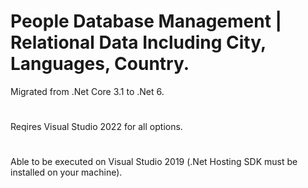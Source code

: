 # People Database Management | Relational Data Including City, Languages, Country.
Migrated from .Net Core 3.1 to .Net 6.
#
Reqires Visual Studio 2022 for all options.
#
Able to be executed on Visual Studio 2019 (.Net Hosting SDK must be installed on your machine).
